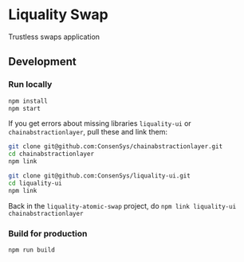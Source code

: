 # Liquality Swap

Trustless swaps application

## Development

### Run locally

```bash
npm install
npm start
```

If you get errors about missing libraries `liquality-ui` or `chainabstractionlayer`, pull these and link them:

```bash
git clone git@github.com:ConsenSys/chainabstractionlayer.git
cd chainabstractionlayer
npm link
```

```bash
git clone git@github.com:ConsenSys/liquality-ui.git
cd liquality-ui
npm link
```

Back in the `liquality-atomic-swap` project, do `npm link liquality-ui chainabstractionlayer`

### Build for production

```bash
npm run build
```